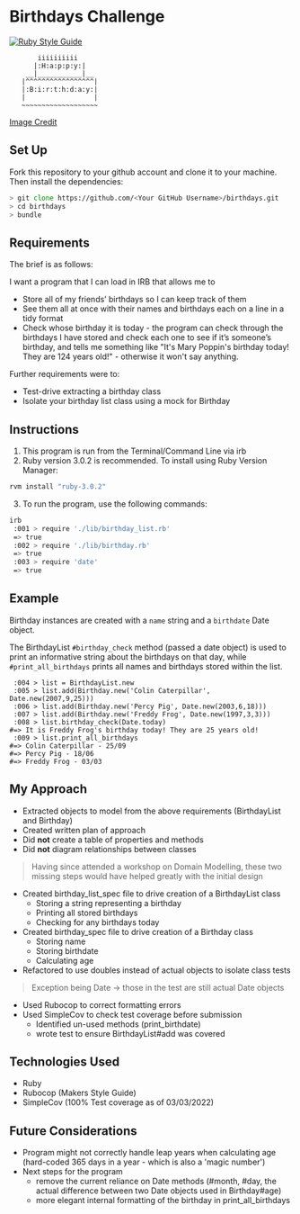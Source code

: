 Birthdays Challenge
===================

[![Ruby Style Guide](https://img.shields.io/badge/code_style-rubocop-brightgreen.svg)](https://github.com/rubocop/rubocop)

```
       iiiiiiiiii
      |:H:a:p:p:y:|
    __|___________|__
   |^^^^^^^^^^^^^^^^^|
   |:B:i:r:t:h:d:a:y:|
   |                 |
   ~~~~~~~~~~~~~~~~~~~
```
[Image Credit](https://asciiart.website/index.php?art=events/birthday)


## Set Up

Fork this repository to your github account and clone it to your machine. Then install the dependencies:
```zsh
> git clone https://github.com/<Your GitHub Username>/birthdays.git
> cd birthdays
> bundle
```

## Requirements

The brief is as follows:

I want a program that I can load in IRB that allows me to
- Store all of my friends’ birthdays so I can keep track of them
- See them all at once with their names and birthdays each on a line in a tidy format
- Check whose birthday it is today - the program can check through the birthdays I have stored and check each one to see if it’s someone’s birthday, and tells me something like "It's Mary Poppin's birthday today! They are 124 years old!" - otherwise it won't say anything.

Further requirements were to:
- Test-drive extracting a birthday class
- Isolate your birthday list class using a mock for Birthday

## Instructions

1. This program is run from the Terminal/Command Line via irb
2. Ruby version 3.0.2 is recommended. To install using Ruby Version Manager:
```zsh
rvm install "ruby-3.0.2"
```
3. To run the program, use the following commands:
```zsh
irb
 :001 > require './lib/birthday_list.rb'
 => true
 :002 > require './lib/birthday.rb'
 => true
 :003 > require 'date'
 => true
```

## Example

Birthday instances are created with a `name` string and a `birthdate` Date object.

The BirthdayList `#birthday_check` method (passed a date object) is used to print an informative string about the birthdays on that day, while `#print_all_birthdays` prints all names and birthdays stored within the list.

```irb
 :004 > list = BirthdayList.new
 :005 > list.add(Birthday.new('Colin Caterpillar', Date.new(2007,9,25)))
 :006 > list.add(Birthday.new('Percy Pig', Date.new(2003,6,18)))
 :007 > list.add(Birthday.new('Freddy Frog', Date.new(1997,3,3)))
 :008 > list.birthday_check(Date.today)
#=> It is Freddy Frog's birthday today! They are 25 years old!
 :009 > list.print_all_birthdays
#=> Colin Caterpillar - 25/09
#=> Percy Pig - 18/06
#=> Freddy Frog - 03/03
```

## My Approach

- Extracted objects to model from the above requirements (BirthdayList and Birthday)
- Created written plan of approach
- Did **not** create a table of properties and methods
- Did **not** diagram relationships between classes
> Having since attended a workshop on Domain Modelling, these two missing steps would have helped greatly with the initial design
- Created birthday_list_spec file to drive creation of a BirthdayList class
  - Storing a string representing a birthday
  - Printing all stored birthdays
  - Checking for any birthdays today
- Created birthday_spec file to drive creation of a Birthday class
  - Storing name
  - Storing birthdate
  - Calculating age
- Refactored to use doubles instead of actual objects to isolate class tests
> Exception being Date -> those in the test are still actual Date objects
- Used Rubocop to correct formatting errors
- Used SimpleCov to check test coverage before submission
  - Identified un-used methods (print_birthdate)
  - wrote test to ensure BirthdayList#add was covered

## Technologies Used

- Ruby
- Rubocop (Makers Style Guide)
- SimpleCov (100% Test coverage as of 03/03/2022)

## Future Considerations

- Program might not correctly handle leap years when calculating age (hard-coded 365 days in a year - which is also a 'magic number')
- Next steps for the program
  - remove the current reliance on Date methods (#month, #day, the actual difference between two Date objects used in Birthday#age)
  - more elegant internal formatting of the birthday in print_all_birthdays

